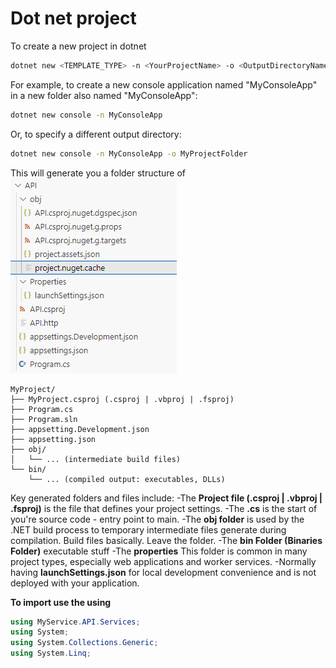 # Dot net project 

To create a new project in dotnet 

```bash
dotnet new <TEMPLATE_TYPE> -n <YourProjectName> -o <OutputDirectoryName>
```

For example, to create a new console application named "MyConsoleApp" in a new folder also named "MyConsoleApp":
```bash
dotnet new console -n MyConsoleApp
```

Or, to specify a different output directory:
```bash
dotnet new console -n MyConsoleApp -o MyProjectFolder
```

This will generate you a folder structure of
![base structure](folder_structure.png)

```plaintext
MyProject/
├── MyProject.csproj (.csproj | .vbproj | .fsproj)
├── Program.cs
├── Program.sln
├── appsetting.Development.json
├── appsetting.json
├── obj/
│   └── ... (intermediate build files)
└── bin/
    └── ... (compiled output: executables, DLLs)
```
Key generated folders and files include:
-The **Project file (.csproj | .vbproj | .fsproj)** is the file that defines your project settings. 
-The **.cs** is the start of you're source code - entry point to main. 
-The **obj folder** is used by the .NET build process to temporary intermediate files generate during compilation. Build files basically. Leave the folder. 
-The **bin Folder (Binaries Folder)** executable stuff 
-The **properties** This folder is common in many project types, especially web applications and worker services. -Normally having **launchSettings.json** for local development convenience and is not deployed with your application. 


**To import use the using**

```csharp
using MyService.API.Services;
using System;
using System.Collections.Generic;
using System.Linq;
```